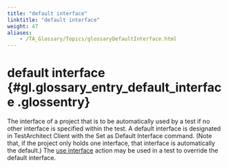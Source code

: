 ```yaml
--- 
title: "default interface"
linktitle: "default interface"
weight: 47
aliases: 
    - /TA_Glossary/Topics/glossaryDefaultInterface.html
---
```

# default interface {#gl.glossary_entry_default_interface .glossentry}

The interface of a project that is to be automatically used by a test if no other interface is specified within the test. A default interface is designated in TestArchitect Client with the Set as Default Interface command. \(Note that, if the project only holds one interface, that interface is automatically the default.\) The [use interface](../../TA_Automation/Topics/bia_use_interface.html) action may be used in a test to override the default interface.

